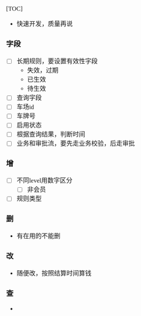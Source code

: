 <span  style="font-family: Simsun,serif; font-size: 17px; ">

[TOC]

- 快速开发，质量再说

### 字段

- [ ] 长期规则，要设置有效性字段
    - 失效，过期
    - 已生效
    - 待生效
- [ ] 查询字段
- [ ] 车场id
- [ ] 车牌号
- [ ] 启用状态
- [ ] 根据查询结果，判断时间
- [ ] 业务和审批流，要先走业务校验，后走审批

### 增

- [ ] 不同level用数字区分
    - [ ] 非会员
- [ ] 规则类型

### 删

- 有在用的不能删

### 改

- 随便改，按照结算时间算钱

### 查

-

</span>